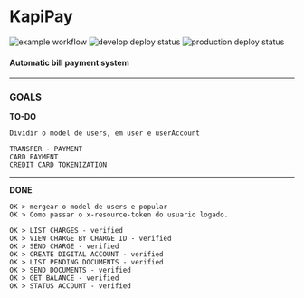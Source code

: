 
# KapiPay
![example workflow](https://github.com/davidtheblane/KapiPay/workflows/main.yml/badge.svg)
![develop deploy status](https://github.com/github/docs/actions/workflows/main.yml/badge.svg?branch=develop)
![production deploy status](https://github.com/github/docs/actions/workflows/main.yml/badge.svg?branch=main)

#### Automatic bill payment system

<hr>

### GOALS

**TO-DO**

```
Dividir o model de users, em user e userAccount

TRANSFER - PAYMENT
CARD PAYMENT
CREDIT CARD TOKENIZATION
```

<hr>

**DONE**

```
OK > mergear o model de users e popular
OK > Como passar o x-resource-token do usuario logado.

OK > LIST CHARGES - verified
OK > VIEW CHARGE BY CHARGE ID - verified
OK > SEND CHARGE - verified
OK > CREATE DIGITAL ACCOUNT - verified
OK > LIST PENDING DOCUMENTS - verified
OK > SEND DOCUMENTS - verified
OK > GET BALANCE - verified
OK > STATUS ACCOUNT - verified
```
